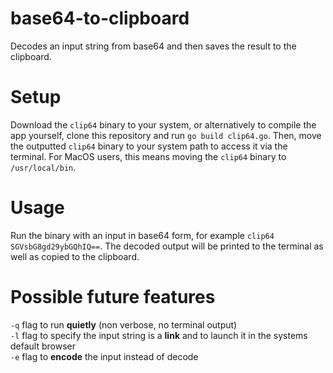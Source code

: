 # base64-to-clipboard
Decodes an input string from base64 and then saves the result to the clipboard.
# Setup
Download the `clip64` binary to your system, or alternatively to compile the app yourself, clone this repository and run `go build clip64.go`. Then, move the outputted `clip64` binary to your system path to access it via the terminal. For MacOS users, this means moving the `clip64` binary to `/usr/local/bin`.
# Usage
Run the binary with an input in base64 form, for example `clip64 SGVsbG8gd29ybGQhIQ==`. The decoded output will be printed to the terminal as well as copied to the clipboard.
# Possible future features
`-q` flag to run **quietly** (non verbose, no terminal output)  
`-l` flag to specify the input string is a **link** and to launch it in the systems default browser  
`-e` flag to **encode** the input instead of decode
